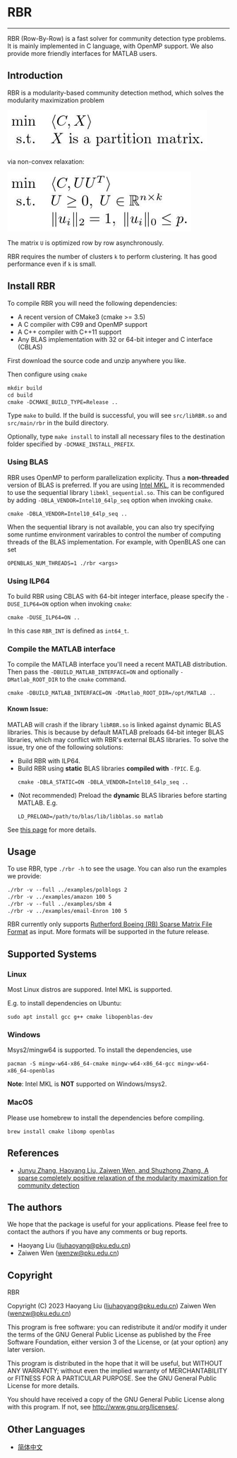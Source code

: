 # RBR
---
RBR (Row-By-Row) is a fast solver for community detection type problems. It is mainly
implemented in C language, with OpenMP support. We also provide more friendly
interfaces for MATLAB users.

## Introduction
RBR is a modularity-based community detection method, which solves the 
modularity maximization problem

![mm](_img/mm.jpg)

via non-convex relaxation:

![non-convex](_img/non-convex.jpg)

The matrix `U` is optimized row by row asynchronously.

RBR requires the number of clusters `k` to perform clustering. It has good
performance even if `k` is small.

## Install RBR
To compile RBR you will need the following dependencies:

- A recent version of CMake3 (cmake >= 3.5)
- A C compiler with C99 and OpenMP support
- A C++ compiler with C++11 support
- Any BLAS implementation with 32 or 64-bit integer and C interface (CBLAS)

First download the source code and unzip anywhere you like.

Then configure using `cmake`
```
mkdir build
cd build
cmake -DCMAKE_BUILD_TYPE=Release ..
```

Type `make` to build. If the build is successful, you will see
`src/libRBR.so` and `src/main/rbr` in the build directory.

Optionally, type `make install` to install all necessary files to the
destination folder specified by `-DCMAKE_INSTALL_PREFIX`.

### Using BLAS
RBR uses OpenMP to perform parallelization explicity. Thus a **non-threaded**
version of BLAS is preferred. If you are using [Intel MKL](https://software.intel.com/en-us/mkl),
it is recommended to use the sequential library `libmkl_sequential.so`.
This can be configured by adding `-DBLA_VENDOR=Intel10_64lp_seq` option
when invoking `cmake`.
```
cmake -DBLA_VENDOR=Intel10_64lp_seq ..
```

When the sequential library is not available, you can also try specifying
some runtime environment varirables to control the number of computing threads of the
BLAS implementation. For example, with OpenBLAS one can set

```
OPENBLAS_NUM_THREADS=1 ./rbr <args>
```

### Using ILP64

To build RBR using CBLAS with 64-bit integer interface, please specify
the `-DUSE_ILP64=ON` option when invoking `cmake`:

```
cmake -DUSE_ILP64=ON ..
```

In this case `RBR_INT` is defined as `int64_t`.

### Compile the MATLAB interface
To compile the MATLAB interface you'll need a recent MATLAB distribution.
Then pass the `-DBUILD_MATLAB_INTERFACE=ON` and optionally `-DMatlab_ROOT_DIR`
to the `cmake` command.
```
cmake -DBUILD_MATLAB_INTERFACE=ON -DMatlab_ROOT_DIR=/opt/MATLAB ..
```

#### Known Issue:
MATLAB will crash if the library `libRBR.so` is linked against dynamic BLAS
libraries. This is because by default MATLAB preloads 64-bit integer BLAS
libraries, which may conflict with RBR's external BLAS libraries.
To solve the issue, try one of the following solutions:
- Build RBR with ILP64.
- Build RBR using **static** BLAS libraries **compiled with** `-fPIC`. E.g.
  ```
  cmake -DBLA_STATIC=ON -DBLA_VENDOR=Intel10_64lp_seq ..
  ```
- (Not recommended) Preload the **dynamic** BLAS libraries before starting MATLAB. E.g.
  ```
  LD_PRELOAD=/path/to/blas/lib/libblas.so matlab
  ```

See [this page](https://stackoverflow.com/questions/20544265/use-external-blas-and-lapack-libraries-in-a-matlab-mex-file) for more details.

## Usage
To use RBR, type `./rbr -h` to see the usage. You can also run the examples
we provide:
```
./rbr -v --full ../examples/polblogs 2
./rbr -v ../examples/amazon 100 5
./rbr -v --full ../examples/sbm 4
./rbr -v ../examples/email-Enron 100 5
```

RBR currently only supports
[Rutherford Boeing (RB) Sparse Matrix File Format](http://people.math.sc.edu/Burkardt/data/rb/rb.html)
as input. More formats will be supported in the future release.

## Supported Systems

### Linux

Most Linux distros are suppored. Intel MKL is supported.

E.g. to install dependencies on Ubuntu:

```
sudo apt install gcc g++ cmake libopenblas-dev
```

### Windows

Msys2/mingw64 is supported. To install the dependencies, use

```
pacman -S mingw-w64-x86_64-cmake mingw-w64-x86_64-gcc mingw-w64-x86_64-openblas
```

**Note**: Intel MKL is **NOT** supported on Windows/msys2.

### MacOS

Please use homebrew to install the dependencies before compiling.

```
brew install cmake libomp openblas 
```

## References
- [Junyu Zhang, Haoyang Liu, Zaiwen Wen, and Shuzhong Zhang, A sparse completely positive relaxation of the modularity maximization for community detection](https://epubs.siam.org/doi/abs/10.1137/17M1141904)

## The authors
We hope that the package is useful for your applications. Please feel free
to contact the authors if you have any comments or bug reports.

- Haoyang Liu (liuhaoyang@pku.edu.cn)
- Zaiwen Wen  (wenzw@pku.edu.cn)

## Copyright
RBR

Copyright (C) 2023  Haoyang Liu (liuhaoyang@pku.edu.cn)
                    Zaiwen Wen  (wenzw@pku.edu.cn)

This program is free software: you can redistribute it and/or modify
it under the terms of the GNU General Public License as published by
the Free Software Foundation, either version 3 of the License, or
(at your option) any later version.

This program is distributed in the hope that it will be useful,
but WITHOUT ANY WARRANTY; without even the implied warranty of
MERCHANTABILITY or FITNESS FOR A PARTICULAR PURPOSE.  See the
GNU General Public License for more details.

You should have received a copy of the GNU General Public License
along with this program.  If not, see <http://www.gnu.org/licenses/>.

## Other Languages

- [简体中文](README_zh.md)
